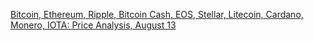 [Bitcoin, Ethereum, Ripple, Bitcoin Cash, EOS, Stellar, Litecoin, Cardano, Monero, IOTA: Price Analysis, August 13](https://cointelegraph.com/news/bitcoin-ethereum-ripple-bitcoin-cash-eos-stellar-litecoin-cardano-monero-iota-price-analysis-august-13)